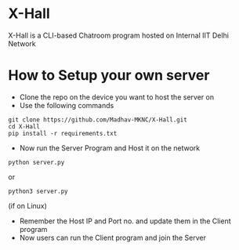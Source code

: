 # X-Hall
X-Hall is a CLI-based Chatroom program hosted on Internal IIT Delhi Network

# How to Setup your own server
- Clone the repo on the device you want to host the server on
- Use the following commands

```
git clone https://github.com/Madhav-MKNC/X-Hall.git
cd X-Hall
pip install -r requirements.txt
```

- Now run the Server Program and Host it on the network
```
python server.py
```
or 
```
python3 server.py
```
  (if on Linux)
 
- Remember the Host IP and Port no. and update them in the Client program
- Now users can run the Client program and join the Server
